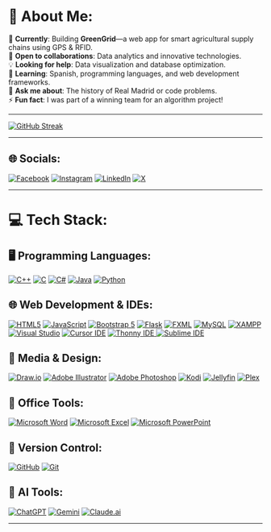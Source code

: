 # 💫 About Me:

🔭 **Currently**: Building **GreenGrid**—a web app for smart agricultural supply chains using GPS & RFID.  
🤝 **Open to collaborations**: Data analytics and innovative technologies.  
💡 **Looking for help**: Data visualization and database optimization.  
🌱 **Learning**: Spanish, programming languages, and web development frameworks.  
💬 **Ask me about**: The history of Real Madrid or code problems.  
⚡ **Fun fact**: I was part of a winning team for an algorithm project!

---
[![GitHub Streak](https://streak-stats.demolab.com?user=iriyasat&theme=dark&hide_border=true&border_radius=5&locale=bn&date_format=j%20M%5B%20Y%5D&card_width=1000&card_height=250&hide_total_contributions=true)](https://streak-stats.demolab.com/?user=iriyasat&theme=dark&hide_border=true&border_radius=5&locale=bn&date_format=j%20M%5B%20Y%5D&card_width=1500&card_height=900&hide_total_contributions=true)

---

## 🌐 Socials:
[![Facebook](https://img.shields.io/badge/Facebook-%231877F2.svg?logo=Facebook&logoColor=white)](https://facebook.com/ihriyasat) [![Instagram](https://img.shields.io/badge/Instagram-%23E4405F.svg?logo=Instagram&logoColor=white)](https://instagram.com/iriyasat) [![LinkedIn](https://img.shields.io/badge/LinkedIn-%230077B5.svg?logo=linkedin&logoColor=white)](https://linkedin.com/in/ihriyasat) [![X](https://img.shields.io/badge/X-black.svg?logo=X&logoColor=white)](https://twitter.com/ihriyasat)  

---

# 💻 Tech Stack:

## 🖥️ Programming Languages:
[![C++](https://img.shields.io/badge/c++-%2300599C.svg?style=for-the-badge&logo=c%2B%2B&logoColor=white)](https://cplusplus.com/) [![C](https://img.shields.io/badge/c-%2300599C.svg?style=for-the-badge&logo=c&logoColor=white)](https://en.wikipedia.org/wiki/C_(programming_language)) [![C#](https://img.shields.io/badge/c%23-%23239120.svg?style=for-the-badge&logo=csharp&logoColor=white)](https://learn.microsoft.com/en-us/dotnet/csharp/) [![Java](https://img.shields.io/badge/java-%23ED8B00.svg?style=for-the-badge&logo=openjdk&logoColor=white)](https://www.oracle.com/java/) [![Python](https://img.shields.io/badge/python-3670A0?style=for-the-badge&logo=python&logoColor=ffdd54)](https://www.python.org/)

## 🌐 Web Development & IDEs:
[![HTML5](https://img.shields.io/badge/html5-%23E34F26.svg?style=for-the-badge&logo=html5&logoColor=white)](https://developer.mozilla.org/en-US/docs/Web/HTML) [![JavaScript](https://img.shields.io/badge/javascript-%23323330.svg?style=for-the-badge&logo=javascript&logoColor=%23F7DF1E)](https://developer.mozilla.org/en-US/docs/Web/JavaScript) [![Bootstrap 5](https://img.shields.io/badge/bootstrap5-%23563D7C.svg?style=for-the-badge&logo=bootstrap&logoColor=white)](https://getbootstrap.com/) [![Flask](https://img.shields.io/badge/flask-%23000.svg?style=for-the-badge&logo=flask&logoColor=white)](https://flask.palletsprojects.com/) [![FXML](https://img.shields.io/badge/FXML-%2330C7E7.svg?style=for-the-badge&logo=java&logoColor=white)](https://openjfx.io/)  [![MySQL](https://img.shields.io/badge/mysql-4479A1.svg?style=for-the-badge&logo=mysql&logoColor=white)](https://www.mysql.com/) [![XAMPP](https://img.shields.io/badge/xampp-%23FB7A24.svg?style=for-the-badge&logo=xampp&logoColor=white)](https://www.apachefriends.org/) [![Visual Studio](https://img.shields.io/badge/visual%20studio-%235C2D91.svg?style=for-the-badge&logo=visual%20studio&logoColor=white)](https://visualstudio.microsoft.com/) [![Cursor IDE](https://img.shields.io/badge/cursor%20ide-%232E3A59.svg?style=for-the-badge&logo=visual-studio-code&logoColor=white)](https://www.cursor.so/) [![Thonny IDE](https://img.shields.io/badge/thonny-%231877F2.svg?style=for-the-badge&logo=python&logoColor=white)](https://thonny.org/)[ ![Sublime IDE](https://img.shields.io/badge/sublime%20text-%23FF9800.svg?style=for-the-badge&logo=sublime-text&logoColor=white)](https://www.sublimetext.com/)  

## 🎨 Media & Design:
[![Draw.io](https://img.shields.io/badge/draw.io-%23007ACC.svg?style=for-the-badge&logo=draw-dot-io&logoColor=white)](https://app.diagrams.net/) [![Adobe Illustrator](https://img.shields.io/badge/adobe%20illustrator-%23FF9A00.svg?style=for-the-badge&logo=adobe%20illustrator&logoColor=white)](https://www.adobe.com/products/illustrator.html) [![Adobe Photoshop](https://img.shields.io/badge/adobe%20photoshop-%2331A8FF.svg?style=for-the-badge&logo=adobe%20photoshop&logoColor=white)](https://www.adobe.com/products/photoshop.html) [![Kodi](https://img.shields.io/badge/kodi-%231C76C0.svg?style=for-the-badge&logo=kodi&logoColor=white)](https://kodi.tv/) [![Jellyfin](https://img.shields.io/badge/jellyfin-%23000.svg?style=for-the-badge&logo=jellyfin&logoColor=white)](https://jellyfin.org/) [![Plex](https://img.shields.io/badge/plex-%23E5A00D.svg?style=for-the-badge&logo=plex&logoColor=white)](https://www.plex.tv/)  
  

## 💼 Office Tools:
[![Microsoft Word](https://img.shields.io/badge/microsoft%20word-%231575F9.svg?style=for-the-badge&logo=microsoft-word&logoColor=white)](https://www.microsoft.com/microsoft-365/word) [![Microsoft Excel](https://img.shields.io/badge/microsoft%20excel-%23217346.svg?style=for-the-badge&logo=microsoft-excel&logoColor=white)](https://www.microsoft.com/microsoft-365/excel) [![Microsoft PowerPoint](https://img.shields.io/badge/microsoft%20powerpoint-%23B7472A.svg?style=for-the-badge&logo=microsoft-powerpoint&logoColor=white)](https://www.microsoft.com/microsoft-365/powerpoint)  

## 🌟 Version Control:
[![GitHub](https://img.shields.io/badge/github-%23121011.svg?style=for-the-badge&logo=github&logoColor=white)](https://github.com/) [![Git](https://img.shields.io/badge/git-%23F05033.svg?style=for-the-badge&logo=git&logoColor=white)](https://git-scm.com/)  

## 🤖 AI Tools:
[![ChatGPT](https://img.shields.io/badge/ChatGPT-%2341B883.svg?style=for-the-badge&logo=openai&logoColor=white)](https://chat.openai.com/) [![Gemini](https://img.shields.io/badge/Gemini-%231DA1F2.svg?style=for-the-badge&logo=ai&logoColor=white)](https://gemini.google.com/app) [![Claude.ai](https://img.shields.io/badge/Claude.ai-%23FF4500.svg?style=for-the-badge&logo=ai&logoColor=white)](https://claude.ai/)  

---
